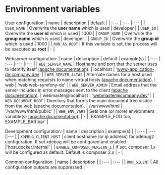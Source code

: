 # Environment variables

User configuration:
| name | description | default |
| :--- | :--- |:--- |
| `USER_NAME` | Overwrite the **user name** which is used | developer |
| `USER_ID` |  Overwrite the **user id** which is used | 1000 |
| `GROUP_NAME` |  Overwrite the **group name** which is used | developer |
| `GROUP_ID` | Overwrite the **group id** which is used | 1000 |
| `RUN_AS_ROOT` | If this variable is set, the process will be executed as **root** | - |

Webserver configuration:
| name | description | default | example(s) |
| :--- | :--- |:--- |:--- |
| `WEB_SERVER_NAME` | Hostname and port that the server uses to identify itself [(apache documentation)](https://httpd.apache.org/docs/2.4/en/mod/core.html#servername). | localhost | 'www-application-de.company.dev' |
| `WEB_SERVER_ALIAS` | Alternate names for a host used when matching requests to name-virtual hosts [(apache documentation)](https://httpd.apache.org/docs/2.4/en/mod/core.html#serveralias). | web | 'web web-symfony-de' |
| `WEB_SERVER_ADMIN` | Email address that the server includes in error messages sent to the client [(apache documentation)](https://httpd.apache.org/docs/2.4/en/mod/core.html#serveradmin). | webmaster@localhost | 'webmaster@company.dev' |
| `WEB_DOCUMENT_ROOT` | Directory that forms the main document tree visible from the web [(apache documentation)](https://httpd.apache.org/docs/2.4/en/mod/core.html#documentroot). | /var/www/html | '/var/www/html/public' |
| `WEB_ENV_VARS` | Sets one (or more) environment variable(s) [(apache documentation)](https://httpd.apache.org/docs/2.4/en/mod/core.html#setenv). | - | 'EXAMPLE_FOO foo, EXAMPLE_BAR bar' |

Development configuration:
| name | description | example(s) |
| :--- | :--- |:--- |
| `XDEBUG_CLIENT_HOST` | client hostname (or ip address) for xdebug2 configuration. If set xdebug will be configured and enabled |'host.docker.internal' |
| `ENABLE_COMPOSER_VERSION_1` | If set, composer 1.x will be configured as default. Default is composer 2.x | - | 

Common configuration:
| name | description |
| :--- | :--- |
| `RUN_SILENT` | All configuration outputs are suppressed  |
